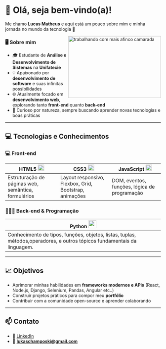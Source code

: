 # 👋 Olá, seja bem-vindo(a)!

Me chamo **Lucas Matheus** e aqui está um pouco sobre mim e minha jornada no mundo da tecnologia 🚀

<img src="https://wordpress-cms-revista-prod-assets.quero.space/legacy_posts/post_images/15721/a3db5ae0d93f3eaf373589f2e21c36e5dade68e6.gif?1551215966" alt="trabalhando com mais afinco camarada" width="300" height="200" align="right"/>

### 🖥️ Sobre mim
- 🎓 Estudante de **Análise e Desenvolvimento de Sistemas** na **Unifatecie**  
- 💡 Apaixonado por **desenvolvimento de software** e suas infinitas possibilidades  
- 🌐 Atualmente focado em **desenvolvimento web**, explorando tanto **front-end** quanto **back-end**  
- 🔎 Curioso por natureza, sempre buscando aprender novas tecnologias e boas práticas  

---

## 💻 Tecnologias e Conhecimentos

### 💻 Front-end
| **HTML5** <img src="https://upload.wikimedia.org/wikipedia/commons/6/61/HTML5_logo_and_wordmark.svg" width="20"/> | **CSS3** <img src="https://upload.wikimedia.org/wikipedia/commons/d/d5/CSS3_logo_and_wordmark.svg" width="20"/> | **JavaScript** <img src="https://upload.wikimedia.org/wikipedia/commons/6/6a/JavaScript-logo.png" width="20"/> |
|-----------------|-----------------|-----------------|
| Estruturação de páginas web, semântica, formulários | Layout responsivo, Flexbox, Grid, Bootstrap, animações | DOM, eventos, funções, lógica de programação |

### 👨🏽‍💻 Back-end & Programação
| **Python** <img src="https://upload.wikimedia.org/wikipedia/commons/c/c3/Python-logo-notext.svg" width="25"/> |
|-----------------|
| Conhecimento de tipos, funções, objetos, listas, tuplas, métodos,operadores, e outros tópicos fundamentais da linguagem. |


---

## 📈 Objetivos
- Aprimorar minhas habilidades em **frameworks modernos e APis** (React, Node.js, Django, Selenium, Pandas, Angular etc..)  
- Construir projetos práticos para compor meu **portfólio**  
- Contribuir com a comunidade open-source e aprender colaborando
  

---

## 📫 Contato
- 💼 [LinkedIn](https://www.linkedin.com/in/lucas-schamposki/)  
- 📧 **lukaschamposki@gmail.com**  
 

